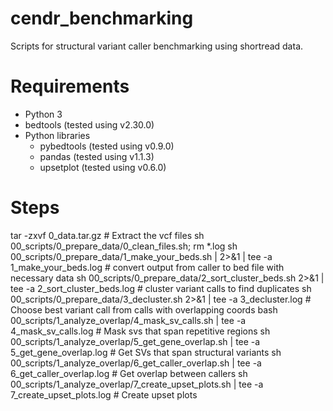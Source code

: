 # cendr_benchmarking

Scripts for structural variant caller benchmarking using shortread data.

# Requirements

* Python 3
* bedtools (tested using v2.30.0)
* Python libraries
	* pybedtools (tested using v0.9.0)
	* pandas (tested using v1.1.3)
	* upsetplot (tested using v0.6.0)

# Steps
tar -zxvf 0_data.tar.gz # Extract the vcf files
sh 00_scripts/0_prepare_data/0_clean_files.sh; rm *.log
sh 00_scripts/0_prepare_data/1_make_your_beds.sh | 2>&1 | tee -a 1_make_your_beds.log # convert output from caller to bed file with necessary data
sh 00_scripts/0_prepare_data/2_sort_cluster_beds.sh 2>&1 | tee -a 2_sort_cluster_beds.log # cluster variant calls to find duplicates
sh 00_scripts/0_prepare_data/3_decluster.sh 2>&1 | tee -a 3_decluster.log # Choose best variant call from calls with overlapping coords
bash 00_scripts/1_analyze_overlap/4_mask_sv_calls.sh | tee -a 4_mask_sv_calls.log # Mask svs that span repetitive regions
sh 00_scripts/1_analyze_overlap/5_get_gene_overlap.sh | tee -a 5_get_gene_overlap.log # Get SVs that span structural variants
sh 00_scripts/1_analyze_overlap/6_get_caller_overlap.sh | tee -a 6_get_caller_overlap.log # Get overlap between callers
sh 00_scripts/1_analyze_overlap/7_create_upset_plots.sh | tee -a 7_create_upset_plots.log # Create upset plots
